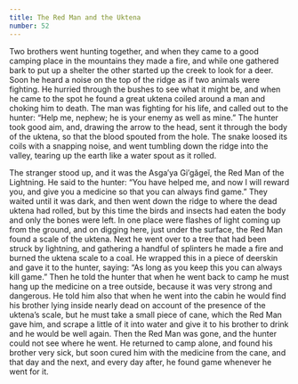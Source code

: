 ```yaml
---
title: The Red Man and the Uktena
number: 52
---
```

Two brothers went hunting together, and when they came to a good camping place in the mountains they made a fire, and while one gathered bark to put up a shelter the other started up the creek to look for a deer. Soon he heard a noise on the top of the ridge as if two animals were fighting. He hurried through the bushes to see what it might be, and when he came to the spot he found a great uktena coiled around a man and choking him to death. The man was fighting for his life, and called out to the hunter: “Help me, nephew; he is your enemy as well as mine.” The hunter took good aim, and, drawing the arrow to the head, sent it through the body of the uktena, so that the blood spouted from the hole. The snake loosed its coils with a snapping noise, and went tumbling down the ridge into the valley, tearing up the earth like a water spout as it rolled.

The stranger stood up, and it was the Asga′ya Gi′găgeĭ, the Red Man of the Lightning. He said to the hunter: “You have helped me, and now I will reward you, and give you a medicine so that you can always find game.” They waited until it was dark, and then went down the ridge to where the dead uktena had rolled, but by this time the birds and insects had eaten the body and only the bones were left. In one place were flashes of light coming up from the ground, and on digging here, just under the surface, the Red Man found a scale of the uktena. Next he went over to a tree that had been struck by lightning, and gathering a handful of splinters he made a fire and burned the uktena scale to a coal. He wrapped this in a piece of deerskin and gave it to the hunter, saying: “As long as you keep this you can always kill game.” Then he told the hunter that when he went back to camp he must hang up the medicine on a tree outside, because it was very strong and dangerous. He told him also that when he went into the cabin he would find his brother lying inside nearly dead on account of the presence of the uktena’s scale, but he must take a small piece of cane, which the Red Man gave him, and scrape a little of it into water and give it to his brother to drink and he would be well again. Then the Red Man was gone, and the hunter could not see where he went. He returned to camp alone, and found his brother very sick, but soon cured him with the medicine from the cane, and that day and the next, and every day after, he found game whenever he went for it.

